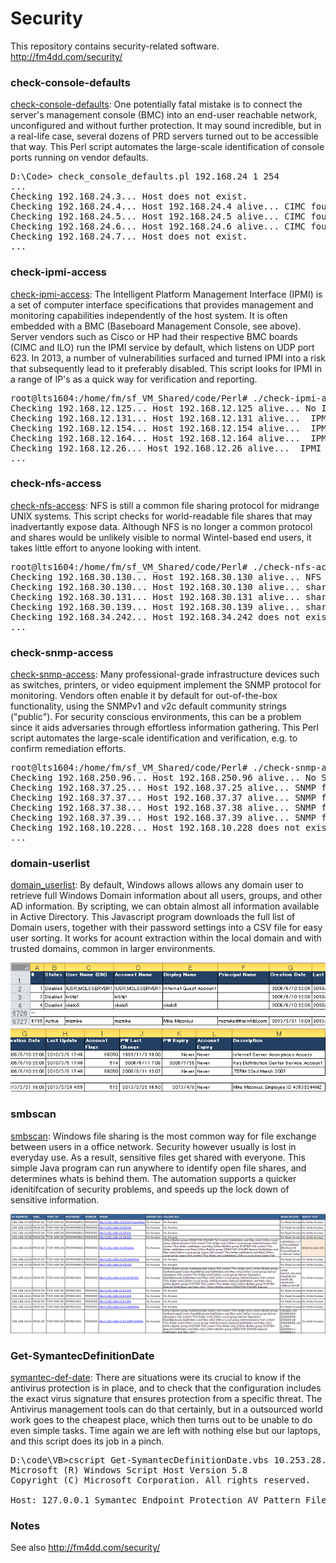 # Security

This repository contains security-related software.
http://fm4dd.com/security/

### check-console-defaults

[check-console-defaults](check-console-defaults): One potentially fatal mistake is to connect the server's management console (BMC) into an end-user reachable network, unconfigured and without further protection. It may sound incredible, but in a real-life case, several dozens of PRD servers turned out to be accessible that way.  This Perl script automates the large-scale identification of console ports running on vendor defaults.

<pre>D:\Code> check_console_defaults.pl 192.168.24 1 254
...
Checking 192.168.24.3... Host does not exist.
Checking 192.168.24.4... Host 192.168.24.4 alive... CIMC found! ...Default Login success!
Checking 192.168.24.5... Host 192.168.24.5 alive... CIMC found! ...Default Login success!
Checking 192.168.24.6... Host 192.168.24.6 alive... CIMC found! ...Default Login failed.
Checking 192.168.24.7... Host does not exist.
...</pre>

### check-ipmi-access

[check-ipmi-access](check-ipmi-access): The Intelligent Platform Management Interface (IPMI) is a set of computer interface specifications that provides management and monitoring capabilities independently of the host system. It is often embedded with a BMC (Baseboard Management Console, see above). Server vendors such as Cisco or HP had their respective BMC boards (CIMC and ILO) run the IPMI service by default, which listens on UDP port 623. In 2013, a number of vulnerabilities surfaced and turned IPMI into a risk that subsequently lead to it preferably disabled. This script looks for IPMI in a range of IP's as a quick way for verification and reporting. 

<pre>root@lts1604:/home/fm/sf_VM_Shared/code/Perl# ./check-ipmi-access.pl -f testiplist
Checking 192.168.12.125... Host 192.168.12.125 alive... No IPMI access... Error issuing Get Channel Authentication Capabilities request
Checking 192.168.12.131... Host 192.168.12.131 alive...  IPMI found... sel-output: Version : 1.5 (v1.5, v2 compliant)
Checking 192.168.12.154... Host 192.168.12.154 alive...  IPMI found... sel-output: Version : 1.5 (v1.5, v2 compliant)
Checking 192.168.12.164... Host 192.168.12.164 alive...  IPMI found... sel-output: Version : 1.5 (v1.5, v2 compliant)
Checking 192.168.12.26... Host 192.168.12.26 alive...  IPMI found... RAKP 2 message indicates an error : unauthorized name
...</pre>

### check-nfs-access

[check-nfs-access](check-nfs-access): NFS is still a common file sharing protocol for midrange UNIX systems. This script checks for world-readable file shares that may inadvertantly expose data. Although NFS is no longer a common protocol and shares would be unlikely visible to normal Wintel-based end users, it takes little effort to anyone looking with intent.

<pre>root@lts1604:/home/fm/sf_VM_Shared/code/Perl# ./check-nfs-access.pl -f testiplist 
Checking 192.168.30.130... Host 192.168.30.130 alive... NFS access denied.
Checking 192.168.30.130... Host 192.168.30.130 alive... share: /export/images (everyone) share: /export/spot (everyone)
Checking 192.168.30.131... Host 192.168.30.131 alive... share: /export/images (everyone) share: /export/spot (everyone)
Checking 192.168.30.139... Host 192.168.30.139 alive... share: /export/images (everyone) share: /export/spot (everyone)
Checking 192.168.34.242... Host 192.168.34.242 does not exist.
...</pre>

### check-snmp-access

[check-snmp-access](check-snmp-access): Many professional-grade infrastructure devices such as switches, printers, or video equipment implement the SNMP protocol for monitoring. Vendors often enable it by default for out-of-the-box functionality, using the SNMPv1 and v2c default community strings ("public"). For security conscious environments, this can be a problem since it aids adversaries through effortless information gathering. This Perl script automates the large-scale identification and verification, e.g. to confirm remediation efforts.

<pre>root@lts1604:/home/fm/sf_VM_Shared/code/Perl# ./check-snmp-access.pl -f testiplist
Checking 192.168.250.96... Host 192.168.250.96 alive... No SNMP access.
Checking 192.168.37.25... Host 192.168.37.25 alive... SNMP found... Descr: Product: GW 4 FXO;SW Version: 6.00A.037.003
Checking 192.168.37.37... Host 192.168.37.37 alive... SNMP found... Descr: IBM OS/400 V7R1M0
Checking 192.168.37.38... Host 192.168.37.38 alive... SNMP found... Descr: IBM OS/400 V7R1M0
Checking 192.168.37.39... Host 192.168.37.39 alive... SNMP found... Descr: IBM OS/400 V7R1M0
Checking 192.168.10.228... Host 192.168.10.228 does not exist.
... </pre>

### domain-userlist

[domain_userlist](domain_userlist): By default, Windows allows allows any domain user to retrieve full Windows Domain information about all users, groups, and other AD information. By scripting, we can obtain almost all information available in Active Directory. This Javascript program downloads the full list of Domain users, together with their password settings into a CSV file for easy user sorting. It works for acount extraction within the local domain and with trusted domains, common in larger environments.

![](domain_userlist/images/domain-userlist-csvfile1.png)
![](domain_userlist/images/domain-userlist-csvfile2.png)

### smbscan

[smbscan](smbscan): Windows file sharing is the most common way for file exchange between users in a office network. Security however usually is lost in everyday use. As a result, sensitive files get shared with everyone. This simple Java program can run anywhere to identify open file shares, and determines whats is behind them. The automation supports a quicker idenitifcation of security problems, and speeds up the lock down of sensitive information.

![](smbscan/images/smbscan-example.png)

### Get-SymantecDefinitionDate

[symantec-def-date](symantec-def-date): There are situations were its crucial to know if the antivirus protection is in place, and to check that the configuration includes the exact virus signature that ensures protection from a specific threat. The Antivirus management tools can do that certainly, but in a outsourced world work goes to the cheapest place, which then turns out to be unable to do even simple tasks. Time again we are left with nothing else but our laptops, and this script does its job in a pinch.

<pre>D:\code\VB>cscript Get-SymantecDefinitionDate.vbs 10.253.28.102
Microsoft (R) Windows Script Host Version 5.8
Copyright (C) Microsoft Corporation. All rights reserved.

Host: 127.0.0.1 Symantec Endpoint Protection AV Pattern File Date: 2017-11-08 Revision: 6</pre>

### Notes

See also http://fm4dd.com/security/
